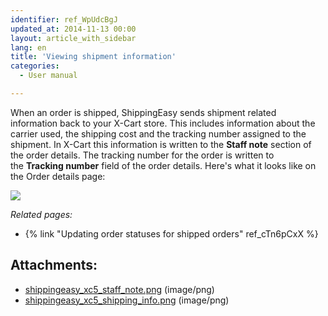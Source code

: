 ```yaml
---
identifier: ref_WpUdcBgJ
updated_at: 2014-11-13 00:00
layout: article_with_sidebar
lang: en
title: 'Viewing shipment information'
categories:
  - User manual

---
```



When an order is shipped, ShippingEasy sends shipment related information back to your X-Cart store. This includes information about the carrier used, the shipping cost and the tracking number assigned to the shipment. In X-Cart this information is written to the **Staff note** section of the order details. The tracking number for the order is written to the **Tracking number** field of the order details. Here's what it looks like on the Order details page:

![]({{site.baseurl}}/attachments/8224949/8355929.png?effects=drop-shadow)

_Related pages:_

*   {% link "Updating order statuses for shipped orders" ref_cTn6pCxX %}

## Attachments:

* [shippingeasy_xc5_staff_note.png]({{site.baseurl}}/attachments/8224949/8355928.png) (image/png)
* [shippingeasy_xc5_shipping_info.png]({{site.baseurl}}/attachments/8224949/8355929.png) (image/png)